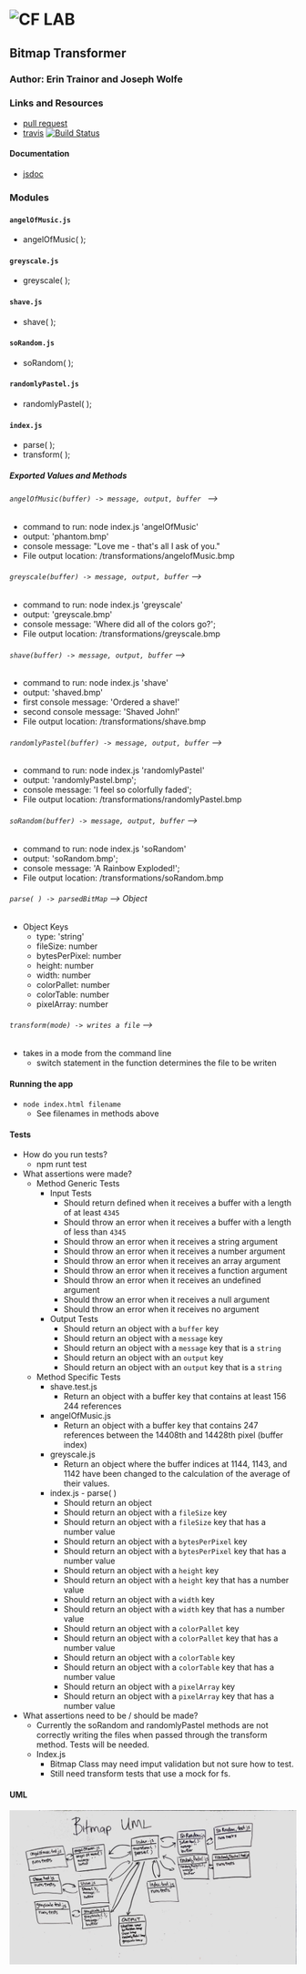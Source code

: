 ![CF](http://i.imgur.com/7v5ASc8.png) LAB
=================================================

## Bitmap Transformer

### Author: Erin Trainor and Joseph Wolfe

### Links and Resources
* [pull request](http://xyz.com)
* [travis](https://www.travis-ci.com/401-advanced-javascript-401d29) [![Build Status](https://www.travis-ci.com/401-advanced-javascript-401d29/lab-05.svg?branch=master)](https://www.travis-ci.com/401-advanced-javascript-401d29/lab-05)

#### Documentation
* [jsdoc](docs/index.html)

### Modules
#### `angelOfMusic.js`
  * angelOfMusic( );
#### `greyscale.js`
  * greyscale( );
#### `shave.js`
  * shave( );
#### `soRandom.js`
  * soRandom( );
#### `randomlyPastel.js`
  * randomlyPastel( );
#### `index.js`
  * parse( );
  * transform( );

##### Exported Values and Methods

###### `angelOfMusic(buffer) -> message, output, buffer ` -->
  * command to run: node index.js 'angelOfMusic'
  * output: 'phantom.bmp'
  * console message: "Love me - that's all I ask of you."
  * File output location: /transformations/angelofMusic.bmp

###### `greyscale(buffer) -> message, output, buffer` -->
  * command to run: node index.js 'greyscale'
  * output: 'greyscale.bmp'
  * console message: 'Where did all of the colors go?';
  * File output location: /transformations/greyscale.bmp

###### `shave(buffer) -> message, output, buffer` -->
  * command to run: node index.js 'shave'
  * output: 'shaved.bmp'
  * first console message: 'Ordered a shave!' 
  * second console message: 'Shaved John!'
  * File output location: /transformations/shave.bmp

###### `randomlyPastel(buffer) -> message, output, buffer` -->
  * command to run: node index.js 'randomlyPastel'
  * output: 'randomlyPastel.bmp';
  * console message: 'I feel so colorfully faded';
  * File output location: /transformations/randomlyPastel.bmp

###### `soRandom(buffer) -> message, output, buffer` -->
  * command to run: node index.js 'soRandom'
  * output: 'soRandom.bmp';
  * console message: 'A Rainbow Exploded!';
  * File output location: /transformations/soRandom.bmp

###### `parse( ) -> parsedBitMap` --> Object
  * Object Keys
    * type: 'string'
    * fileSize: number
    * bytesPerPixel: number
    * height: number
    * width: number
    * colorPallet: number
    * colorTable: number
    * pixelArray: number

###### `transform(mode) -> writes a file` -->
  * takes in a mode from the command line
    * switch statement in the function determines the file to be writen

#### Running the app
* `node index.html filename`
  * See filenames in methods above

#### Tests
* How do you run tests?
  * npm runt test
* What assertions were made?
  * Method Generic Tests
    * Input Tests
      * Should return defined when it receives a buffer with a length of at least `4345`
      * Should throw an error when it receives a buffer with a length of less than `4345`
      * Should throw an error when it receives a string argument
      * Should throw an error when it receives a number argument
      * Should throw an error when it receives an array argument
      * Should throw an error when it receives a function argument
      * Should throw an error when it receives an undefined argument
      * Should throw an error when it receives a null argument
      * Should throw an error when it receives no argument
    * Output Tests
      * Should return an object with a `buffer` key
      * Should return an object with a `message` key
      * Should return an object with a `message` key that is a `string`
      * Should return an object with an `output` key
      * Should return an object with an `output` key that is a `string`
  * Method Specific Tests
    * shave.test.js
      * Return an object with a buffer key that contains at least 156 244 references
    * angelOfMusic.js
      * Return an object with a buffer key that contains 247 references between the 14408th and 14428th pixel (buffer index)
    * greyscale.js
      * Return an object where the buffer indices at 1144, 1143, and 1142 have been changed to the calculation of the average of their values.
    * index.js - parse( )
      * Should return an object
      * Should return an object with a `fileSize` key
      * Should return an object with a `fileSize` key that has a number value
      * Should return an object with a `bytesPerPixel` key
      * Should return an object with a `bytesPerPixel` key that has a number value
      * Should return an object with a `height` key
      * Should return an object with a `height` key that has a number value
      * Should return an object with a `width` key
      * Should return an object with a `width` key that has a number value
      * Should return an object with a `colorPallet` key
      * Should return an object with a `colorPallet` key that has a number value
      * Should return an object with a `colorTable` key
      * Should return an object with a `colorTable` key that has a number value
      * Should return an object with a `pixelArray` key
      * Should return an object with a `pixelArray` key that has a number value
* What assertions need to be / should be made?
  * Currently the soRandom and randomlyPastel methods are not correctly writing the files when passed through the transform method. Tests will be needed.
  * Index.js
    * Bitmap Class may need imput validation but not sure how to test.
    * Still need transform tests that use a mock for fs.


#### UML
![UML IMAGE](assets/bitmap_uml.jpg)
